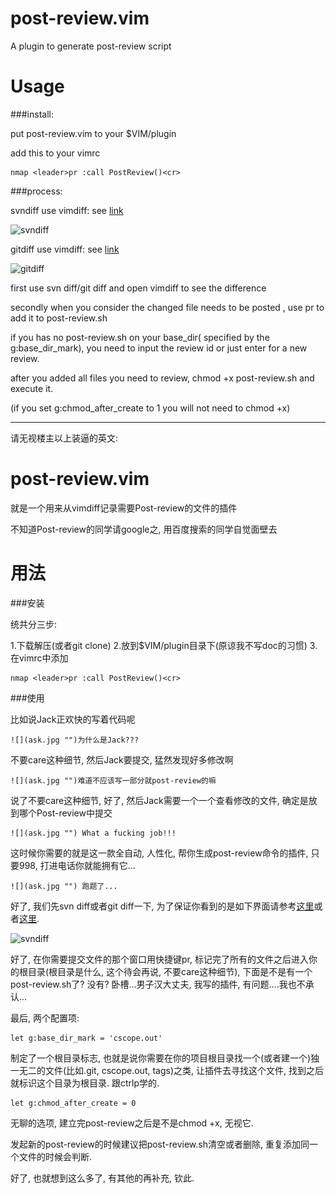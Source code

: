 post-review.vim
===============

A plugin to generate post-review script


Usage
===============

###install:

put post-review.vim to your $VIM/plugin 

add this to your vimrc

    nmap <leader>pr :call PostReview()<cr>

###process:

svndiff use vimdiff: see [link](http://www.ccvita.com/445.html "svndiff use vimdiff")

![](http://www.ccvita.com/usr/uploads/2011/svn_diff.png "svndiff")

gitdiff use vimdiff: see [link](http://cxh.me/2013/09/14/show-gitdiff-using-vimdiff/ "svn diff use vimdiff")

![](http://cxh.me/images/2013-9/git-vimdiff.png "gitdiff")

first use svn diff/git diff and open vimdiff to see the difference

secondly when you consider the changed file needs to be posted , use <leader>pr to add it to post-review.sh

if you has no post-review.sh on your base_dir( specified by the g:base_dir_mark), you need to input the review id or just enter for a new review.

after you added all files you need to review, chmod +x post-review.sh and execute it.

(if you set g:chmod_after_create to 1 you will not need to chmod +x)


----------------------------------------
请无视楼主以上装逼的英文:

post-review.vim
===============
就是一个用来从vimdiff记录需要Post-review的文件的插件

不知道Post-review的同学请google之, 用百度搜索的同学自觉面壁去

用法
===============
###安装

统共分三步:

1.下载解压(或者git clone)
2.放到$VIM/plugin目录下(原谅我不写doc的习惯)
3.在vimrc中添加 

    nmap <leader>pr :call PostReview()<cr>

###使用

比如说Jack正欢快的写着代码呢

    ![](ask.jpg "")为什么是Jack???

不要care这种细节, 然后Jack要提交, 猛然发现好多修改啊
    
    ![](ask.jpg "")难道不应该写一部分就post-review的嘛

说了不要care这种细节, 好了, 然后Jack需要一个一个查看修改的文件, 确定是放到哪个Post-review中提交

    ![](ask.jpg "") What a fucking job!!!

这时候你需要的就是这一款全自动, 人性化, 帮你生成post-review命令的插件, 只要998, 打进电话你就能拥有它...
    
    ![](ask.jpg "") 跑题了...

好了, 我们先svn diff或者git diff一下, 为了保证你看到的是如下界面请参考[这里](http://www.ccvita.com/445.html "svndiff use vimdiff")或者[这里](http://cxh.me/2013/09/14/show-gitdiff-using-vimdiff/ "svn diff use vimdiff").

![](http://www.ccvita.com/usr/uploads/2011/svn_diff.png "svndiff")

好了, 在你需要提交文件的那个窗口用快捷键<leader>pr, 标记完了所有的文件之后进入你的根目录(根目录是什么, 这个待会再说, 不要care这种细节), 下面是不是有一个post-review.sh了? 没有? 卧槽...男子汉大丈夫, 我写的插件, 有问题....我也不承认...

最后, 两个配置项:

    let g:base_dir_mark = 'cscope.out'

制定了一个根目录标志, 也就是说你需要在你的项目根目录找一个(或者建一个)独一无二的文件(比如.git, cscope.out, tags)之类, 让插件去寻找这个文件, 找到之后就标识这个目录为根目录. 跟ctrlp学的.

    let g:chmod_after_create = 0

无聊的选项, 建立完post-review之后是不是chmod +x, 无视它.

发起新的post-review的时候建议把post-review.sh清空或者删除, 重复添加同一个文件的时候会判断.

好了, 也就想到这么多了, 有其他的再补充, 钦此.
